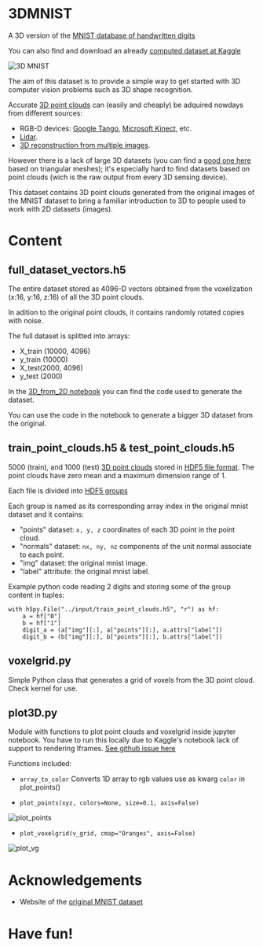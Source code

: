 # 3DMNIST

A 3D version of the [MNIST database of handwritten digits](http://yann.lecun.com/exdb/mnist/)

You can also find and download an already [computed dataset at Kaggle](https://www.kaggle.com/daavoo/3d-mnist)

![3D MNIST](data/3Dmnist.png)

The aim of this dataset is to provide a simple way to get started with 3D computer vision problems such as 3D shape recognition.

Accurate [3D point clouds](https://en.wikipedia.org/wiki/Point_cloud) can (easily and cheaply) be adquired nowdays from different sources:

- RGB-D devices: [Google Tango](http://get.google.com/tango/), [Microsoft Kinect](https://developer.microsoft.com/en-us/windows/kinect), etc.
- [Lidar](https://en.wikipedia.org/wiki/Lidar).
- [3D reconstruction from multiple images](https://en.wikipedia.org/wiki/3D_reconstruction_from_multiple_images).

However there is a lack of large 3D datasets (you can find a [good one here](http://shapenet.cs.stanford.edu/) based on triangular meshes); it's especially hard  to find datasets based on point clouds (wich is the raw output from every 3D sensing device).

This dataset contains 3D point clouds generated from the original images of the MNIST dataset to bring a familiar introduction to 3D to people used to work with 2D datasets (images).

# Content
## full_dataset_vectors.h5

The entire dataset stored as 4096-D vectors obtained from the voxelization (x:16, y:16, z:16) of all the 3D point clouds.

In adition to the original point clouds, it contains randomly rotated copies with noise.

The full dataset is splitted into arrays:

- X_train (10000, 4096)
- y_train (10000)
- X_test(2000, 4096)
- y_test (2000)


In the [3D_from_2D notebook](http://nbviewer.jupyter.org/github/daavoo/3DMNIST/blob/master/3D_from_2D.ipynb) you can find the code used to generate the dataset.

You can use the code in the notebook to generate a bigger 3D dataset from the original.


## train_point_clouds.h5 & test_point_clouds.h5

5000 (train),  and 1000 (test) [3D point clouds](https://en.wikipedia.org/wiki/Point_cloud) stored in [HDF5 file format](https://support.hdfgroup.org/HDF5/whatishdf5.html). The point clouds have zero mean and a maximum dimension range of 1.

Each file is divided into [HDF5 groups](https://support.hdfgroup.org/HDF5/Tutor/fileorg.html)

Each group is named as its corresponding array index in the original mnist dataset and it contains:

- "points" dataset: `x, y, z` coordinates of each 3D point in the point cloud.
- "normals" dataset: `nx, ny, nz` components of the unit normal associate to each point.
- "img" dataset: the original mnist image.
- "label" attribute: the original mnist label.

Example python code reading 2 digits and storing some of the group content in tuples:

    with h5py.File("../input/train_point_clouds.h5", "r") as hf:    
        a = hf["0"]
        b = hf["1"]    
        digit_a = (a["img"][:], a["points"][:], a.attrs["label"]) 
        digit_b = (b["img"][:], b["points"][:], b.attrs["label"]) 
 
## voxelgrid.py
Simple Python class that generates a grid of voxels from the 3D point cloud. Check kernel for use.

## plot3D.py
Module with functions to plot point clouds and voxelgrid inside jupyter notebook.
You have to run this locally due to Kaggle's notebook lack of support to rendering Iframes. [See github issue here](https://github.com/Kaggle/docker-python/issues/36)

Functions included:

- `array_to_color`
Converts 1D array to rgb values use as kwarg `color` in plot_points()

- `plot_points(xyz, colors=None, size=0.1, axis=False)`

![plot_points][2]

- `plot_voxelgrid(v_grid, cmap="Oranges", axis=False)`

![plot_vg][3]

# Acknowledgements

- Website of the [original MNIST dataset](http://yann.lecun.com/exdb/mnist/)


# Have fun!
  [2]: https://raw.githubusercontent.com/daavoo/3DMNIST/master/data/plot_points.gif
  [3]: https://raw.githubusercontent.com/daavoo/3DMNIST/master/data/plot_vg.gif
